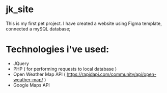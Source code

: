 # jk_site
This is my first pet project. I have created a website using Figma template, connected a mySQL database;

# Technologies i've used:
* JQuery
* PHP ( for performing requests to local database )
* Open Weather Map API ( https://rapidapi.com/community/api/open-weather-map/ )
* Google Maps API
